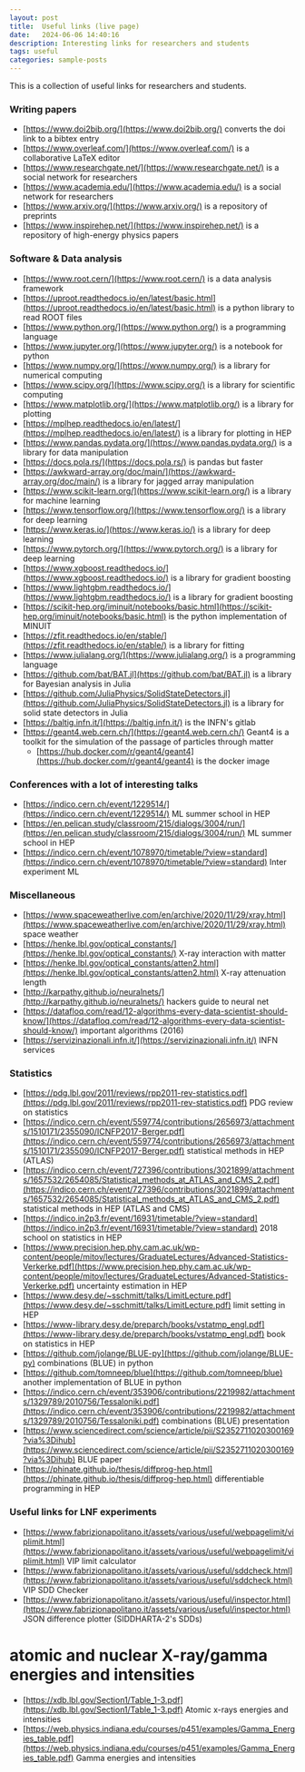 ```yaml
---
layout: post
title:  Useful links (live page)
date:   2024-06-06 14:40:16
description: Interesting links for researchers and students
tags: useful
categories: sample-posts
---
```


This is a collection of useful links for researchers and students.

### Writing papers

* [https://www.doi2bib.org/](https://www.doi2bib.org/) converts the doi link to a bibtex entry
* [https://www.overleaf.com/](https://www.overleaf.com/) is a collaborative LaTeX editor
* [https://www.researchgate.net/](https://www.researchgate.net/) is a social network for researchers
* [https://www.academia.edu/](https://www.academia.edu/) is a social network for researchers
* [https://www.arxiv.org/](https://www.arxiv.org/) is a repository of preprints
* [https://www.inspirehep.net/](https://www.inspirehep.net/) is a repository of high-energy physics papers

### Software & Data analysis
* [https://www.root.cern/](https://www.root.cern/) is a data analysis framework
* [https://uproot.readthedocs.io/en/latest/basic.html](https://uproot.readthedocs.io/en/latest/basic.html) is a python library to read ROOT files
* [https://www.python.org/](https://www.python.org/) is a programming language
* [https://www.jupyter.org/](https://www.jupyter.org/) is a notebook for python
* [https://www.numpy.org/](https://www.numpy.org/) is a library for numerical computing
* [https://www.scipy.org/](https://www.scipy.org/) is a library for scientific computing
* [https://www.matplotlib.org/](https://www.matplotlib.org/) is a library for plotting
* [https://mplhep.readthedocs.io/en/latest/](https://mplhep.readthedocs.io/en/latest/) is a library for plotting in HEP
* [https://www.pandas.pydata.org/](https://www.pandas.pydata.org/) is a library for data manipulation
* [https://docs.pola.rs/](https://docs.pola.rs/) is pandas but faster
* [https://awkward-array.org/doc/main/](https://awkward-array.org/doc/main/) is a library for jagged array manipulation
* [https://www.scikit-learn.org/](https://www.scikit-learn.org/) is a library for machine learning
* [https://www.tensorflow.org/](https://www.tensorflow.org/) is a library for deep learning
* [https://www.keras.io/](https://www.keras.io/) is a library for deep learning
* [https://www.pytorch.org/](https://www.pytorch.org/) is a library for deep learning
* [https://www.xgboost.readthedocs.io/](https://www.xgboost.readthedocs.io/) is a library for gradient boosting
* [https://www.lightgbm.readthedocs.io/](https://www.lightgbm.readthedocs.io/) is a library for gradient boosting
* [https://scikit-hep.org/iminuit/notebooks/basic.html](https://scikit-hep.org/iminuit/notebooks/basic.html) is the python implementation of MINUIT
* [https://zfit.readthedocs.io/en/stable/](https://zfit.readthedocs.io/en/stable/) is a library for fitting
* [https://www.julialang.org/](https://www.julialang.org/) is a programming language
* [https://github.com/bat/BAT.jl](https://github.com/bat/BAT.jl) is a library for Bayesian analysis in Julia
* [https://github.com/JuliaPhysics/SolidStateDetectors.jl](https://github.com/JuliaPhysics/SolidStateDetectors.jl) is a library for solid state detectors in Julia
* [https://baltig.infn.it/](https://baltig.infn.it/) is the INFN's gitlab
* [https://geant4.web.cern.ch/](https://geant4.web.cern.ch/) Geant4 is a toolkit for the simulation of the passage of particles through matter
    * [https://hub.docker.com/r/geant4/geant4](https://hub.docker.com/r/geant4/geant4) is the docker image

### Conferences with a lot of interesting talks
* [https://indico.cern.ch/event/1229514/](https://indico.cern.ch/event/1229514/) ML summer school in HEP
* [https://en.pelican.study/classroom/215/dialogs/3004/run/](https://en.pelican.study/classroom/215/dialogs/3004/run/) ML summer school in HEP
* [https://indico.cern.ch/event/1078970/timetable/?view=standard](https://indico.cern.ch/event/1078970/timetable/?view=standard) Inter experiment ML

### Miscellaneous
* [https://www.spaceweatherlive.com/en/archive/2020/11/29/xray.html](https://www.spaceweatherlive.com/en/archive/2020/11/29/xray.html) space weather
* [https://henke.lbl.gov/optical_constants/](https://henke.lbl.gov/optical_constants/) X-ray interaction with matter
* [https://henke.lbl.gov/optical_constants/atten2.html](https://henke.lbl.gov/optical_constants/atten2.html) X-ray attenuation length
* [http://karpathy.github.io/neuralnets/](http://karpathy.github.io/neuralnets/) hackers guide to neural net
* [https://datafloq.com/read/12-algorithms-every-data-scientist-should-know/](https://datafloq.com/read/12-algorithms-every-data-scientist-should-know/) important algorithms (2016)
* [https://servizinazionali.infn.it/](https://servizinazionali.infn.it/) INFN services

### Statistics
* [https://pdg.lbl.gov/2011/reviews/rpp2011-rev-statistics.pdf](https://pdg.lbl.gov/2011/reviews/rpp2011-rev-statistics.pdf) PDG review on statistics
* [https://indico.cern.ch/event/559774/contributions/2656973/attachments/1510171/2355090/ICNFP2017-Berger.pdf](https://indico.cern.ch/event/559774/contributions/2656973/attachments/1510171/2355090/ICNFP2017-Berger.pdf) statistical methods in HEP (ATLAS)
* [https://indico.cern.ch/event/727396/contributions/3021899/attachments/1657532/2654085/Statistical_methods_at_ATLAS_and_CMS_2.pdf](https://indico.cern.ch/event/727396/contributions/3021899/attachments/1657532/2654085/Statistical_methods_at_ATLAS_and_CMS_2.pdf) statistical methods in HEP (ATLAS and CMS)
* [https://indico.in2p3.fr/event/16931/timetable/?view=standard](https://indico.in2p3.fr/event/16931/timetable/?view=standard) 2018 school on statistics in HEP
* [https://www.precision.hep.phy.cam.ac.uk/wp-content/people/mitov/lectures/GraduateLectures/Advanced-Statistics-Verkerke.pdf](https://www.precision.hep.phy.cam.ac.uk/wp-content/people/mitov/lectures/GraduateLectures/Advanced-Statistics-Verkerke.pdf) uncertainty estimation in HEP
* [https://www.desy.de/~sschmitt/talks/LimitLecture.pdf](https://www.desy.de/~sschmitt/talks/LimitLecture.pdf) limit setting in HEP
* [https://www-library.desy.de/preparch/books/vstatmp_engl.pdf](https://www-library.desy.de/preparch/books/vstatmp_engl.pdf) book on statistics in HEP
* [https://github.com/jolange/BLUE-py](https://github.com/jolange/BLUE-py) combinations (BLUE) in python
* [https://github.com/tomneep/blue](https://github.com/tomneep/blue) another implementation of BLUE in python
* [https://indico.cern.ch/event/353906/contributions/2219982/attachments/1329789/2010756/Tessaloniki.pdf](https://indico.cern.ch/event/353906/contributions/2219982/attachments/1329789/2010756/Tessaloniki.pdf) combinations (BLUE) presentation
* [https://www.sciencedirect.com/science/article/pii/S2352711020300169?via%3Dihub](https://www.sciencedirect.com/science/article/pii/S2352711020300169?via%3Dihub) BLUE paper
* [https://phinate.github.io/thesis/diffprog-hep.html](https://phinate.github.io/thesis/diffprog-hep.html) differentiable programming in HEP

### Useful links for LNF experiments
* [https://www.fabrizionapolitano.it/assets/various/useful/webpagelimit/viplimit.html](https://www.fabrizionapolitano.it/assets/various/useful/webpagelimit/viplimit.html) VIP limit calculator
* [https://www.fabrizionapolitano.it/assets/various/useful/sddcheck.html](https://www.fabrizionapolitano.it/assets/various/useful/sddcheck.html) VIP SDD Checker
* [https://www.fabrizionapolitano.it/assets/various/useful/inspector.html](https://www.fabrizionapolitano.it/assets/various/useful/inspector.html) JSON difference plotter (SIDDHARTA-2's SDDs)

# atomic and nuclear X-ray/gamma energies and intensities
* [https://xdb.lbl.gov/Section1/Table_1-3.pdf](https://xdb.lbl.gov/Section1/Table_1-3.pdf) Atomic x-rays energies and intensities
* [https://web.physics.indiana.edu/courses/p451/examples/Gamma_Energies_table.pdf](https://web.physics.indiana.edu/courses/p451/examples/Gamma_Energies_table.pdf) Gamma energies and intensities